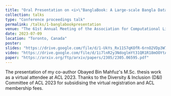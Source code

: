 ```yaml
---
title: "Oral Presentation on <i>\"BanglaBook: A Large-scale Bangla Dataset for Sentiment Analysis from Book Reviews\"</i>"
collection: talks
type: "Conference proceedings talk"
permalink: /talks/1-banglabookpresentation
venue: "The 61st Annual Meeting of the Association for Computational Linguistics (ACL 2023)"
date: 2023-07-09
location: "Toronto, Canada"
poster: 
slides: "https://drive.google.com/file/d/1-UkYs_Rx11S7qKOfR-6rnO2VDp3W78vQ/view?usp=sharing"
video: "https://drive.google.com/file/d/1i7lnR2y3NdoglmYt31QR1R18mOOYtA76/view?usp=sharing"
paper: "https://arxiv.org/ftp/arxiv/papers/2305/2305.06595.pdf"
---
```


The presentation of my co-author Obayed Bin Mahfuz's M.Sc. thesis work as a virtual attendee at ACL 2023. Thanks to the Diversity & Inclusion (D&I) Committee of ACL 2023 for subsidising the virtual registration and ACL membership fees.